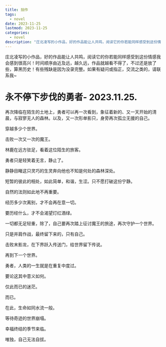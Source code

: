 ```yaml
---
title: 拙作
tags:
  - novel
date: 2023-11-25
lastmod: 2023-11-25
categories:
  - novel
description: "庄北凌写的小作品，好的作品能让人共鸣，阅读它的你若能同样感受到这份情感我会感到很高兴！时间顺序由近及远，越久远，作品就越看不得了，不过还是放了些，算黑历史！有些残缺是因为没录完整。如果有疑问或指正，交流之类的，请联系我~"
---
```


庄北凌写的小作品，好的作品能让人共鸣，阅读它的你若能同样感受到这份情感我会感到很高兴！时间顺序由近及远，越久远，作品就越看不得了，不过还是放了些，算黑历史！有些残缺是因为没录完整。如果有疑问或指正，交流之类的，请联系我~

# 永不停下步伐的勇者- 2023.11.25.
再次降临在陌生的土地上，勇者可以再一次看到，象征着新的、又一天开始的清晨，与寂寥无人的森林。以及，又一次形单影只，身旁再次孤立无援的自己。

穿越多少个世界。

击败一次又一次的魔王。

林鹿在远方驻足，看着这位陌生的旅客。

勇者只是轻笑着无言，静止了。

静静目睹这只灵巧的生灵奔向他也不知是何处的森林深处。

短暂的彼此的相处，如此简单，和谐，生涩。只不愿打破这份宁静。

自然的法则如此地不再重要。

经历多少次离别，才不会再在意一切。

要历经什么，才不会渴望灯红酒绿。

一切都无足轻重，除了，自己要再次踏上征讨魔王的旅途，再次守护一个世界。

只是并肩作战，最终留下来的，只有自己。

击败末影龙，在下界跃入传送门，给世界留下传说。

再到下一个世界。

勇者，人类的一生就是在重复中度过。

要论这其中意义如何。

仅此而已的迷茫。

而已。

在此，生命如同水流一般。

等待奇迹的世界崩塌。

幸福终结的季节来临。

唯独，自己无法自拔。


